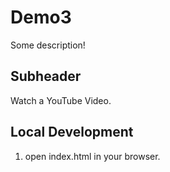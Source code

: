 # Demo3

Some description!

## Subheader

Watch a YouTube Video.

## Local Development

1. open index.html in your browser.